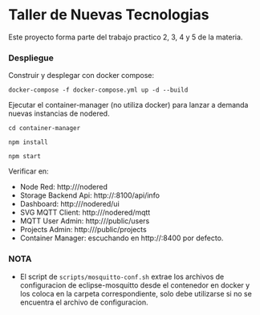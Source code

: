 # Taller de Nuevas Tecnologias

Este proyecto forma parte del trabajo practico 2, 3, 4 y 5 de la materia.


### Despliegue
Construir y desplegar con docker compose:

```
docker-compose -f docker-compose.yml up -d --build
```

Ejecutar el container-manager (no utiliza docker) para lanzar a demanda nuevas instancias de nodered.

```
cd container-manager

npm install

npm start
```

Verificar en: 
* Node Red: http://<server-url>/nodered
* Storage Backend Api: http://<server-url>:8100/api/info
* Dashboard: http://<server-url>/nodered/ui
* SVG MQTT Client: http://<server-url>/nodered/mqtt
* MQTT User Admin: http://<server-url>/public/users
* Projects Admin: http://<server-url>/public/projects
* Container Manager: escuchando en http://<server-url>:8400 por defecto.

### NOTA

* El script de `scripts/mosquitto-conf.sh` extrae los archivos de configuracion de eclipse-mosquitto desde el contenedor en docker y los coloca en la carpeta correspondiente, solo debe utilizarse si no se encuentra el archivo de configuracion.

